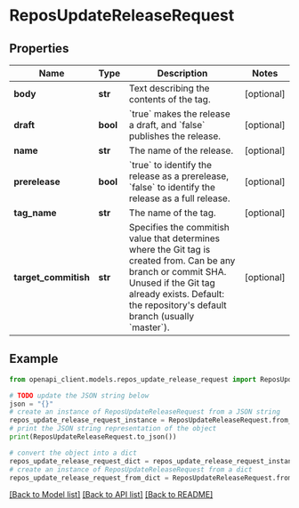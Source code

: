 # ReposUpdateReleaseRequest


## Properties

Name | Type | Description | Notes
------------ | ------------- | ------------- | -------------
**body** | **str** | Text describing the contents of the tag. | [optional] 
**draft** | **bool** | &#x60;true&#x60; makes the release a draft, and &#x60;false&#x60; publishes the release. | [optional] 
**name** | **str** | The name of the release. | [optional] 
**prerelease** | **bool** | &#x60;true&#x60; to identify the release as a prerelease, &#x60;false&#x60; to identify the release as a full release. | [optional] 
**tag_name** | **str** | The name of the tag. | [optional] 
**target_commitish** | **str** | Specifies the commitish value that determines where the Git tag is created from. Can be any branch or commit SHA. Unused if the Git tag already exists. Default: the repository&#39;s default branch (usually &#x60;master&#x60;). | [optional] 

## Example

```python
from openapi_client.models.repos_update_release_request import ReposUpdateReleaseRequest

# TODO update the JSON string below
json = "{}"
# create an instance of ReposUpdateReleaseRequest from a JSON string
repos_update_release_request_instance = ReposUpdateReleaseRequest.from_json(json)
# print the JSON string representation of the object
print(ReposUpdateReleaseRequest.to_json())

# convert the object into a dict
repos_update_release_request_dict = repos_update_release_request_instance.to_dict()
# create an instance of ReposUpdateReleaseRequest from a dict
repos_update_release_request_from_dict = ReposUpdateReleaseRequest.from_dict(repos_update_release_request_dict)
```
[[Back to Model list]](../README.md#documentation-for-models) [[Back to API list]](../README.md#documentation-for-api-endpoints) [[Back to README]](../README.md)


